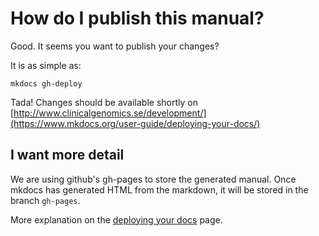 # How do I publish this manual?

Good. It seems you want to publish your changes?

It is as simple as: 

```
mkdocs gh-deploy
```

Tada! Changes should be available shortly on [http://www.clinicalgenomics.se/development/](https://www.mkdocs.org/user-guide/deploying-your-docs/)

## I want more detail

We are using github's gh-pages to store the generated manual. Once mkdocs has generated HTML from the markdown, it will be stored in the branch `gh-pages`.

More explanation on the [deploying your docs](https://www.mkdocs.org/user-guide/deploying-your-docs/) page.
